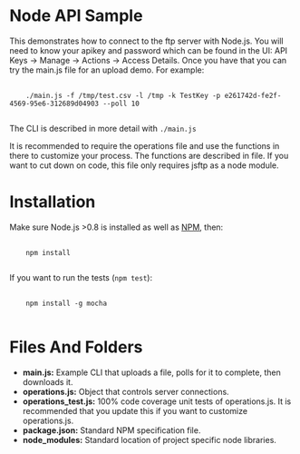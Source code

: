 Node API Sample
===============
This demonstrates how to connect to the ftp server with Node.js. You will need to know your apikey and password which can be found in the UI: API Keys -\> Manage -\> Actions -\> Access Details. Once you
have that you can try the main.js file for an upload demo. For example:
<pre>
  <code>
    ./main.js -f /tmp/test.csv -l /tmp -k TestKey -p e261742d-fe2f-4569-95e6-312689d04903 --poll 10
  </code>
</pre>
The CLI is described in more detail with <code>./main.js</code>

It is recommended to require the operations file and use the functions in there to customize your process. The functions are described in file. If you want to cut down on code, this file only requires jsftp as a node module.

Installation
============
Make sure Node.js \>0.8 is installed as well as [NPM](https://www.npmjs.org/), then: 
<pre>
  <code>
    npm install
  </code>
</pre>

If you want to run the tests (<code>npm test</code>):

<pre>
  <code>
    npm install -g mocha
  </code>
</pre>

Files And Folders
=================
* **main.js:** Example CLI that uploads a file, polls for it to complete, then downloads it.
* **operations.js:** Object that controls server connections.
* **operations_test.js:** 100% code coverage unit tests of operations.js. It is recommended that you update this if you want to customize operations.js.
* **package.json:** Standard NPM specification file.
* **node_modules:** Standard location of project specific node libraries.